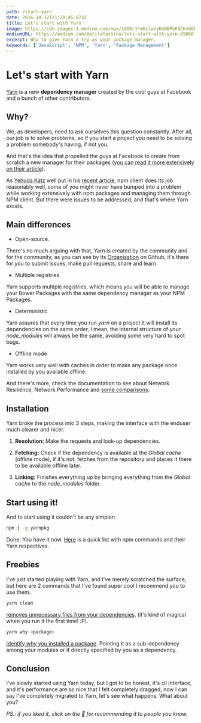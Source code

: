 ```yaml
---
path: /start-yarn
date: 2016-10-12T21:28:45.073Z
title: Let's start with Yarn
image: https://cdn-images-1.medium.com/max/1600/1*m6zlwvyKm9BPeFQCKvGQEQ.png
mediumURL: https://medium.com/@atilafassina/lets-start-with-yarn-890687bb1902
excerpt: Why to give Yarn a try as your package manager.
keywords: ['JavaScript', 'NPM', 'Yarn', 'Package Management']
---
```


# Let's start with Yarn

[Yarn](https://yarnpkg.com/) is a new **dependency manager** created by the cool guys at Facebook and a bunch of other contributors.

## Why?

We, as developers, need to ask ourselves this question constantly. After all, our job is to solve problems, so if you start a project you need to be solving a problem somebody's having, if not you.

And that's the idea that propelled the guys at Facebook to create from scratch a new manager for their packages ([you can read it more extensively on their article](https://code.facebook.com/posts/1840075619545360/yarn-a-new-package-manager-for-javascript/)).

As [Yehuda Katz](https://twitter.com/wycats) well put in his [recent article](http://yehudakatz.com/2016/10/11/im-excited-to-work-on-yarn-the-new-js-package-manager-2/), npm client does its job reasonably well, some of you might never have bumped into a problem while working extensively with npm packages and managing them through NPM client. But there were issues to be addressed, and that's where Yarn excels.

## Main differences

- Open-source.

There's no much arguing with that, Yarn is created by the community and for the community, as you can see by its [Organisation](https://github.com/yarnpkg) on Github, it's there for you to submit issues, make pull requests, share and learn.

- Multiple registries

Yarn supports multiple registries, which means you will be able to manage your Bower Packages with the same dependency manager as your NPM Packages.

- Deterministic

Yarn assures that every time you run _yarn_ on a project it will install its dependencies on the same order, I mean, the internal structure of your _node_modules_ will always be the same, avoiding some very hard to spot bugs.

- Offline mode

Yarn works very well with caches in order to make any package once installed by you available offline.

And there's more, check the documentation to see about Network Resilience, Network Performance and [some comparisons](https://yarnpkg.com/en/compare).

## Installation

Yarn broke the process into 3 steps, making the interface with the enduser much clearer and nicer.

1. **Resolution:** Make the requests and look-up dependencies.

1. **Fetching:** Check if the dependency is available at the _Global cache_ (offline mode), if it's not, fetches from the repository and places it there to be available offline later.

1. **Linking:** Finishes everything up by bringing everything from the _Global cache_ to the _node_modules_ folder.

## Start using it!

And to start using it couldn't be any simpler:

```sh
npm i -g yarnpkg
```

Done. You have it now. [Here](https://yarnpkg.com/en/docs/migrating-from-npm) is a quick list with npm commands and their Yarn respectives.

## Freebies

I've just started playing with Yarn, and I've merely scratched the surface, but here are 2 commands that I've found super cool I recommend you to use them.

```sh
yarn clean
```

[removes unnecessary files from your dependencies](https://yarnpkg.com/en/docs/cli/clean). (it's kind of magical when you run it the first time! :P).

```sh
yarn why <package>
```

[Identify why you installed a package](https://yarnpkg.com/en/docs/cli/why). Pointing it as a sub-dependency among your modules or if directly specified by you as a dependency.

## Conclusion

I've slowly started using Yarn today, but I got to be honest, it's cli interface, and it's performance are so nice that I felt completely dragged, now I can say I've completely migrated to Yarn, let's see what happens. What about you?

_PS.: if you liked it, click on the 💚 for recommending it to people you know._
